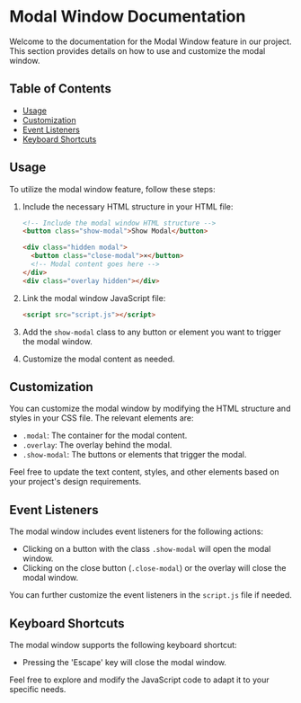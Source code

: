 # Modal Window Documentation

Welcome to the documentation for the Modal Window feature in our project. This section provides details on how to use and customize the modal window.

## Table of Contents

- [Usage](#usage)
- [Customization](#customization)
- [Event Listeners](#event-listeners)
- [Keyboard Shortcuts](#keyboard-shortcuts)

## Usage

To utilize the modal window feature, follow these steps:

1. Include the necessary HTML structure in your HTML file:

    ```html
    <!-- Include the modal window HTML structure -->
    <button class="show-modal">Show Modal</button>

    <div class="hidden modal">
      <button class="close-modal">×</button>
      <!-- Modal content goes here -->
    </div>
    <div class="overlay hidden"></div>
    ```

2. Link the modal window JavaScript file:

    ```html
    <script src="script.js"></script>
    ```

3. Add the `show-modal` class to any button or element you want to trigger the modal window.

4. Customize the modal content as needed.

## Customization

You can customize the modal window by modifying the HTML structure and styles in your CSS file. The relevant elements are:

- `.modal`: The container for the modal content.
- `.overlay`: The overlay behind the modal.
- `.show-modal`: The buttons or elements that trigger the modal.

Feel free to update the text content, styles, and other elements based on your project's design requirements.

## Event Listeners

The modal window includes event listeners for the following actions:

- Clicking on a button with the class `.show-modal` will open the modal window.
- Clicking on the close button (`.close-modal`) or the overlay will close the modal window.

You can further customize the event listeners in the `script.js` file if needed.

## Keyboard Shortcuts

The modal window supports the following keyboard shortcut:

- Pressing the 'Escape' key will close the modal window.

Feel free to explore and modify the JavaScript code to adapt it to your specific needs.
